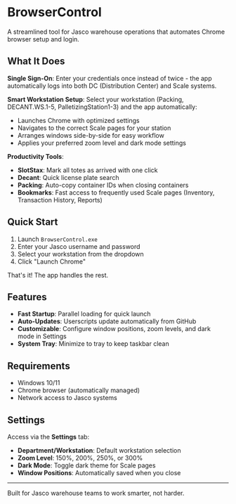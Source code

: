 # BrowserControl

A streamlined tool for Jasco warehouse operations that automates Chrome browser setup and login.

## What It Does

**Single Sign-On**: Enter your credentials once instead of twice - the app automatically logs into both DC (Distribution Center) and Scale systems.

**Smart Workstation Setup**: Select your workstation (Packing, DECANT.WS.1-5, PalletizingStation1-3) and the app automatically:
- Launches Chrome with optimized settings
- Navigates to the correct Scale pages for your station
- Arranges windows side-by-side for easy workflow
- Applies your preferred zoom level and dark mode settings

**Productivity Tools**:
- **SlotStax**: Mark all totes as arrived with one click
- **Decant**: Quick license plate search
- **Packing**: Auto-copy container IDs when closing containers
- **Bookmarks**: Fast access to frequently used Scale pages (Inventory, Transaction History, Reports)

## Quick Start

1. Launch `BrowserControl.exe`
2. Enter your Jasco username and password
3. Select your workstation from the dropdown
4. Click "Launch Chrome"

That's it! The app handles the rest.

## Features

- **Fast Startup**: Parallel loading for quick launch
- **Auto-Updates**: Userscripts update automatically from GitHub
- **Customizable**: Configure window positions, zoom levels, and dark mode in Settings
- **System Tray**: Minimize to tray to keep taskbar clean

## Requirements

- Windows 10/11
- Chrome browser (automatically managed)
- Network access to Jasco systems

## Settings

Access via the **Settings** tab:
- **Department/Workstation**: Default workstation selection
- **Zoom Level**: 150%, 200%, 250%, or 300%
- **Dark Mode**: Toggle dark theme for Scale pages
- **Window Positions**: Automatically saved when you close

---

Built for Jasco warehouse teams to work smarter, not harder.
